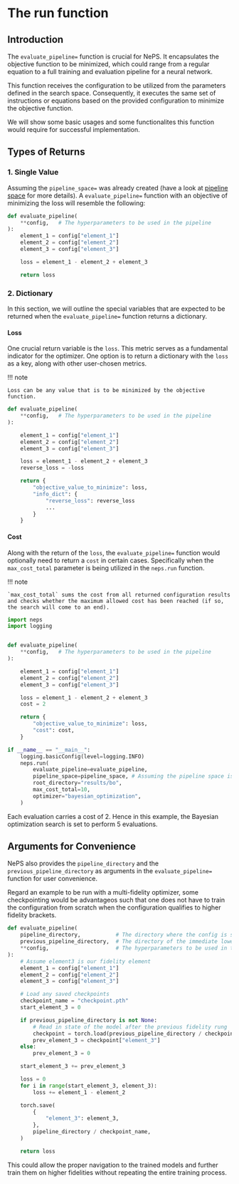 # The run function

## Introduction

The `evaluate_pipeline=` function is crucial for NePS. It encapsulates the objective function to be minimized, which could range from a regular equation to a full training and evaluation pipeline for a neural network.

This function receives the configuration to be utilized from the parameters defined in the search space. Consequently, it executes the same set of instructions or equations based on the provided configuration to minimize the objective function.

We will show some basic usages and some functionalites this function would require for successful implementation.

## Types of Returns

### 1. Single Value

Assuming the `pipeline_space=` was already created (have a look at [pipeline space](./pipeline_space.md) for more details).
A `evaluate_pipeline=` function with an objective of minimizing the loss will resemble the following:

```python
def evaluate_pipeline(
    **config,   # The hyperparameters to be used in the pipeline
):
    element_1 = config["element_1"]
    element_2 = config["element_2"]
    element_3 = config["element_3"]

    loss = element_1 - element_2 + element_3

    return loss
```

### 2. Dictionary

In this section, we will outline the special variables that are expected to be returned when the `evaluate_pipeline=` function returns a dictionary.

#### Loss

One crucial return variable is the `loss`. This metric serves as a fundamental indicator for the optimizer. One option is to return a dictionary with the `loss` as a key, along with other user-chosen metrics.

!!! note

    Loss can be any value that is to be minimized by the objective function.

```python
def evaluate_pipeline(
    **config,   # The hyperparameters to be used in the pipeline
):

    element_1 = config["element_1"]
    element_2 = config["element_2"]
    element_3 = config["element_3"]

    loss = element_1 - element_2 + element_3
    reverse_loss = -loss

    return {
        "objective_value_to_minimize": loss,
        "info_dict": {
            "reverse_loss": reverse_loss
            ...
        }
    }
```

#### Cost

Along with the return of the `loss`, the `evaluate_pipeline=` function would optionally need to return a `cost` in certain cases. Specifically when the `max_cost_total` parameter is being utilized in the `neps.run` function.


!!! note

    `max_cost_total` sums the cost from all returned configuration results and checks whether the maximum allowed cost has been reached (if so, the search will come to an end).

```python
import neps
import logging


def evaluate_pipeline(
    **config,   # The hyperparameters to be used in the pipeline
):

    element_1 = config["element_1"]
    element_2 = config["element_2"]
    element_3 = config["element_3"]

    loss = element_1 - element_2 + element_3
    cost = 2

    return {
        "objective_value_to_minimize": loss,
        "cost": cost,
    }

if __name__ == "__main__":
    logging.basicConfig(level=logging.INFO)
    neps.run(
        evaluate_pipeline=evaluate_pipeline,
        pipeline_space=pipeline_space, # Assuming the pipeline space is defined
        root_directory="results/bo",
        max_cost_total=10,
        optimizer="bayesian_optimization",
    )
```

Each evaluation carries a cost of 2. Hence in this example, the Bayesian optimization search is set to perform 5 evaluations.

## Arguments for Convenience

NePS also provides the `pipeline_directory` and the `previous_pipeline_directory` as arguments in the `evaluate_pipeline=` function for user convenience.

Regard an example to be run with a multi-fidelity optimizer, some checkpointing would be advantageos such that one does not have to train the configuration from scratch when the configuration qualifies to higher fidelity brackets.

```python
def evaluate_pipeline(
    pipeline_directory,           # The directory where the config is saved
    previous_pipeline_directory,  # The directory of the immediate lower fidelity config
    **config,                     # The hyperparameters to be used in the pipeline
):
    # Assume element3 is our fidelity element
    element_1 = config["element_1"]
    element_2 = config["element_2"]
    element_3 = config["element_3"]

    # Load any saved checkpoints
    checkpoint_name = "checkpoint.pth"
    start_element_3 = 0

    if previous_pipeline_directory is not None:
        # Read in state of the model after the previous fidelity rung
        checkpoint = torch.load(previous_pipeline_directory / checkpoint_name)
        prev_element_3 = checkpoint["element_3"]
    else:
        prev_element_3 = 0

    start_element_3 += prev_element_3

    loss = 0
    for i in range(start_element_3, element_3):
        loss += element_1 - element_2

    torch.save(
        {
            "element_3": element_3,
        },
        pipeline_directory / checkpoint_name,
    )

    return loss
```

This could allow the proper navigation to the trained models and further train them on higher fidelities without repeating the entire training process.
